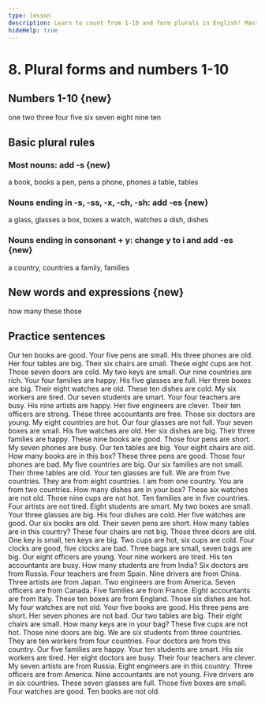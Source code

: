 ```yaml
---
type: lesson
description: Learn to count from 1-10 and form plurals in English! Master simple plural rules, use "these" and "those" correctly, and practice with 140 real-life examples. Perfect for beginners to describe quantities in everyday conversations.
hideHelp: true
---
```


# 8. Plural forms and numbers 1-10

## Numbers 1-10 {new}

one
two
three
four
five
six
seven
eight
nine
ten

## Basic plural rules

### Most nouns: add -s {new}

a book, books
a pen, pens
a phone, phones
a table, tables

### Nouns ending in -s, -ss, -x, -ch, -sh: add -es {new}

a glass, glasses
a box, boxes
a watch, watches
a dish, dishes

### Nouns ending in consonant + y: change y to i and add -es {new}

a country, countries
a family, families

## New words and expressions {new}

how many
these
those

## Practice sentences

Our ten books are good.
Your five pens are small.
His three phones are old.
Her four tables are big.
Their six chairs are small.
These eight cups are hot.
Those seven doors are cold.
My two keys are small.
Our nine countries are rich.
Your four families are happy.
His five glasses are full.
Her three boxes are big.
Their eight watches are old.
These ten dishes are cold.
My six workers are tired.
Our seven students are smart.
Your four teachers are busy.
His nine artists are happy.
Her five engineers are clever.
Their ten officers are strong.
These three accountants are free.
Those six doctors are young.
My eight countries are hot.
Our four glasses are not full.
Your seven boxes are small.
His five watches are old.
Her six dishes are big.
Their three families are happy.
These nine books are good.
Those four pens are short.
My seven phones are busy.
Our ten tables are big.
Your eight chairs are old.
How many books are in this box?
These three pens are good.
Those four phones are bad.
My five countries are big.
Our six families are not small.
Their three tables are old.
Your ten glasses are full.
We are from five countries.
They are from eight countries.
I am from one country.
You are from two countries.
How many dishes are in your box?
These six watches are not old.
Those nine cups are not hot.
Ten families are in five countries.
Four artists are not tired.
Eight students are smart.
My two boxes are small.
Your three glasses are big.
His four dishes are cold.
Her five watches are good.
Our six books are old.
Their seven pens are short.
How many tables are in this country?
These four chairs are not big.
Those three doors are old.
One key is small, ten keys are big.
Two cups are hot, six cups are cold.
Four clocks are good, five clocks are bad.
Three bags are small, seven bags are big.
Our eight officers are young.
Your nine workers are tired.
His ten accountants are busy.
How many students are from India?
Six doctors are from Russia.
Four teachers are from Spain.
Nine drivers are from China.
Three artists are from Japan.
Two engineers are from America.
Seven officers are from Canada.
Five families are from France.
Eight accountants are from Italy.
These ten boxes are from England.
Those six dishes are hot.
My four watches are not old.
Your five books are good.
His three pens are short.
Her seven phones are not bad.
Our two tables are big.
Their eight chairs are small.
How many keys are in your bag?
These five cups are not hot.
Those nine doors are big.
We are six students from three countries.
They are ten workers from four countries.
Four doctors are from this country.
Our five families are happy.
Your ten students are smart.
His six workers are tired.
Her eight doctors are busy.
Their four teachers are clever.
My seven artists are from Russia.
Eight engineers are in this country.
Three officers are from America.
Nine accountants are not young.
Five drivers are in six countries.
These seven glasses are full.
Those five boxes are small.
Four watches are good.
Ten books are not old.
